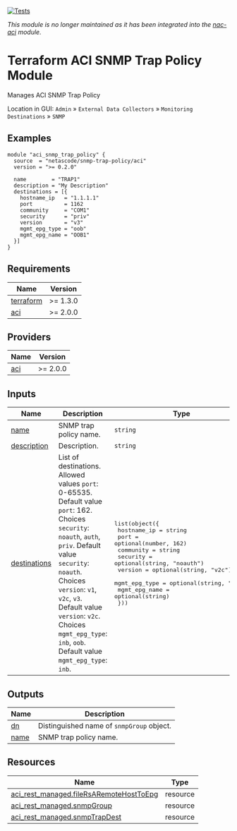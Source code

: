 <!-- BEGIN_TF_DOCS -->
[![Tests](https://github.com/netascode/terraform-aci-snmp-trap-policy/actions/workflows/test.yml/badge.svg)](https://github.com/netascode/terraform-aci-snmp-trap-policy/actions/workflows/test.yml)

*This module is no longer maintained as it has been integrated into the [nac-aci](https://github.com/netascode/terraform-aci-nac-aci) module.*

# Terraform ACI SNMP Trap Policy Module

Manages ACI SNMP Trap Policy

Location in GUI:
`Admin` » `External Data Collectors` » `Monitoring Destinations` » `SNMP`

## Examples

```hcl
module "aci_snmp_trap_policy" {
  source  = "netascode/snmp-trap-policy/aci"
  version = ">= 0.2.0"

  name        = "TRAP1"
  description = "My Description"
  destinations = [{
    hostname_ip   = "1.1.1.1"
    port          = 1162
    community     = "COM1"
    security      = "priv"
    version       = "v3"
    mgmt_epg_type = "oob"
    mgmt_epg_name = "OOB1"
  }]
}
```

## Requirements

| Name | Version |
|------|---------|
| <a name="requirement_terraform"></a> [terraform](#requirement\_terraform) | >= 1.3.0 |
| <a name="requirement_aci"></a> [aci](#requirement\_aci) | >= 2.0.0 |

## Providers

| Name | Version |
|------|---------|
| <a name="provider_aci"></a> [aci](#provider\_aci) | >= 2.0.0 |

## Inputs

| Name | Description | Type | Default | Required |
|------|-------------|------|---------|:--------:|
| <a name="input_name"></a> [name](#input\_name) | SNMP trap policy name. | `string` | n/a | yes |
| <a name="input_description"></a> [description](#input\_description) | Description. | `string` | `""` | no |
| <a name="input_destinations"></a> [destinations](#input\_destinations) | List of destinations. Allowed values `port`: 0-65535. Default value `port`: 162. Choices `security`: `noauth`, `auth`, `priv`. Default value `security`: `noauth`. Choices `version`: `v1`, `v2c`, `v3`. Default value `version`: `v2c`. Choices `mgmt_epg_type`: `inb`, `oob`. Default value `mgmt_epg_type`: `inb`. | <pre>list(object({<br>    hostname_ip   = string<br>    port          = optional(number, 162)<br>    community     = string<br>    security      = optional(string, "noauth")<br>    version       = optional(string, "v2c")<br>    mgmt_epg_type = optional(string, "inb")<br>    mgmt_epg_name = optional(string)<br>  }))</pre> | `[]` | no |

## Outputs

| Name | Description |
|------|-------------|
| <a name="output_dn"></a> [dn](#output\_dn) | Distinguished name of `snmpGroup` object. |
| <a name="output_name"></a> [name](#output\_name) | SNMP trap policy name. |

## Resources

| Name | Type |
|------|------|
| [aci_rest_managed.fileRsARemoteHostToEpg](https://registry.terraform.io/providers/CiscoDevNet/aci/latest/docs/resources/rest_managed) | resource |
| [aci_rest_managed.snmpGroup](https://registry.terraform.io/providers/CiscoDevNet/aci/latest/docs/resources/rest_managed) | resource |
| [aci_rest_managed.snmpTrapDest](https://registry.terraform.io/providers/CiscoDevNet/aci/latest/docs/resources/rest_managed) | resource |
<!-- END_TF_DOCS -->